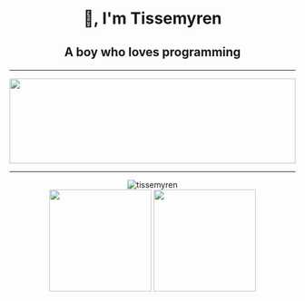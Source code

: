 <h1 align="center">👋, I'm Tissemyren</h1>
<h2 align="center">A boy who loves programming</h2>
<h4 align="center"></h4>

<hr>

<img src="https://raw.githubusercontent.com/rodrigograca31/rodrigograca31/master/matrix.svg" width="100%" height="150px"/> 

<hr>
<div align="center">
  <img src="https://komarev.com/ghpvc/?username=tissemyren&label=Profile%20views&color=0e75b6&style=flat" alt="tissemyren"/> 
</div>

<div align="center">
  <img height="180em" src="https://github-readme-stats.vercel.app/api?username=tissemyren&show_icons=true&theme=dark&include_all_commits=true&count_private=true"/>
  <img height="180em" src="https://github-readme-stats.vercel.app/api/top-langs?username=tissemyren&show_icons=true&theme=dark"
</div>
